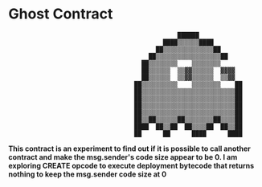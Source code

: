 # Ghost Contract

                                                   ██████
                                               ████▒▒▒▒▒▒████
                                             ██▒▒▒▒▒▒▒▒▒▒▒▒▒▒██
                                           ██▒▒▒▒▒▒▒▒▒▒▒▒▒▒▒▒▒▒██
                                         ██▒▒▒▒▒▒▒▒    ▒▒▒▒▒▒▒▒
                                         ██▒▒▒▒▒▒  ▒▒▓▓▒▒▒▒▒▒  ▓▓▓▓
                                         ██▒▒▒▒▒▒  ▒▒▓▓▒▒▒▒▒▒  ▒▒▓▓
                                       ██▒▒▒▒▒▒▒▒▒▒    ▒▒▒▒▒▒▒▒    ██
                                       ██▒▒▒▒▒▒▒▒▒▒▒▒▒▒▒▒▒▒▒▒▒▒▒▒▒▒██
                                       ██▒▒▒▒▒▒▒▒▒▒▒▒▒▒▒▒▒▒▒▒▒▒▒▒▒▒██
                                       ██▒▒▒▒▒▒▒▒▒▒▒▒▒▒▒▒▒▒▒▒▒▒▒▒▒▒██
                                       ██▒▒▒▒▒▒▒▒▒▒▒▒▒▒▒▒▒▒▒▒▒▒▒▒▒▒██
                                       ██▒▒██▒▒▒▒▒▒██▒▒▒▒▒▒▒▒██▒▒▒▒██
                                       ████  ██▒▒██  ██▒▒▒▒██  ██▒▒██
                                       ██      ██      ████      ████

**This contract is an experiment to find out if it is possible to call another contract and make the msg.sender's code size appear to be 0. I am exploring  CREATE opcode to execute deployment bytecode that returns nothing to keep the msg.sender code size at 0**


